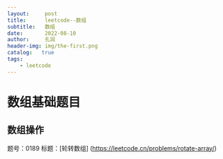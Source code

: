 ```yaml
---
layout:     post
title:      leetcode--数组
subtitle:   数组
date:       2022-08-10
author:     孔润
header-img: img/the-first.png
catalog:   true
tags:
    - leetcode
---
```

# 数组基础题目
## 数组操作
题号：0189     标题：[轮转数组] (https://leetcode.cn/problems/rotate-array/)
